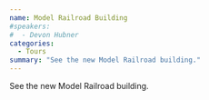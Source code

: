 ```yaml
---
name: Model Railroad Building
#speakers:
#  - Devon Hubner
categories:
  - Tours
summary: "See the new Model Railroad building."
---
```


See the new Model Railroad building.

